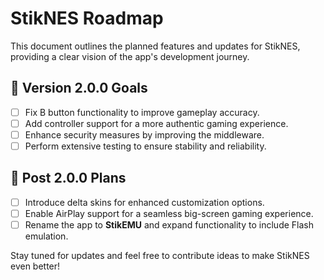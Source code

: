 # **StikNES Roadmap**

This document outlines the planned features and updates for StikNES, providing a clear vision of the app's development journey.

## 🎯 **Version 2.0.0 Goals**
- [ ] Fix B button functionality to improve gameplay accuracy.
- [ ] Add controller support for a more authentic gaming experience.
- [ ] Enhance security measures by improving the middleware.
- [ ] Perform extensive testing to ensure stability and reliability.

## 🚀 **Post 2.0.0 Plans**
- [ ] Introduce delta skins for enhanced customization options.
- [ ] Enable AirPlay support for a seamless big-screen gaming experience.
- [ ] Rename the app to **StikEMU** and expand functionality to include Flash emulation.

Stay tuned for updates and feel free to contribute ideas to make StikNES even better!
